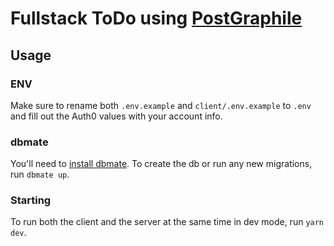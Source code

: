 # Fullstack ToDo using [PostGraphile](https://www.graphile.org/postgraphile/)

## Usage

### ENV

Make sure to rename both `.env.example` and `client/.env.example` to `.env` and fill out the Auth0 values with your account info.

### dbmate

You'll need to [install dbmate](https://github.com/amacneil/dbmate#installation). To create the db or run any new migrations, run `dbmate up`.

### Starting

To run both the client and the server at the same time in dev mode, run `yarn dev`.
